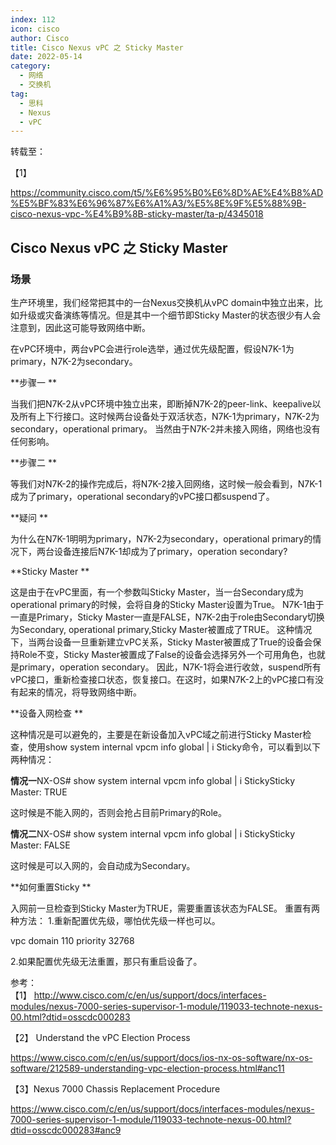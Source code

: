 ```yaml
---
index: 112
icon: cisco
author: Cisco
title: Cisco Nexus vPC 之 Sticky Master
date: 2022-05-14
category:
  - 网络
  - 交换机
tag:
  - 思科
  - Nexus
  - vPC
---
```


转载至：  

【1】  

https://community.cisco.com/t5/%E6%95%B0%E6%8D%AE%E4%B8%AD%E5%BF%83%E6%96%87%E6%A1%A3/%E5%8E%9F%E5%88%9B-cisco-nexus-vpc-%E4%B9%8B-sticky-master/ta-p/4345018



## Cisco Nexus vPC 之 Sticky Master

### 场景

生产环境里，我们经常把其中的一台Nexus交换机从vPC domain中独立出来，比如升级或灾备演练等情况。但是其中一个细节即Sticky Master的状态很少有人会注意到，因此这可能导致网络中断。

在vPC环境中，两台vPC会进行role选举，通过优先级配置，假设N7K-1为primary，N7K-2为secondary。

**步骤一
**

当我们把N7K-2从vPC环境中独立出来，即断掉N7K-2的peer-link、keepalive以及所有上下行接口。这时候两台设备处于双活状态，N7K-1为primary，N7K-2为secondary，operational primary。
当然由于N7K-2并未接入网络，网络也没有任何影响。

**步骤二
**

等我们对N7K-2的操作完成后，将N7K-2接入回网络，这时候一般会看到，N7K-1成为了primary，operational secondary的vPC接口都suspend了。

**疑问
**

为什么在N7K-1明明为primary，N7K-2为secondary，operational primary的情况下，两台设备连接后N7K-1却成为了primary，operation secondary?

**Sticky Master
**

这是由于在vPC里面，有一个参数叫Sticky Master，当一台Secondary成为operational primary的时候，会将自身的Sticky Master设置为True。
N7K-1由于一直是Primary，Sticky Master一直是FALSE，N7K-2由于role由Secondary切换为Secondary, operational primary,Sticky Master被置成了TRUE。
这种情况下，当两台设备一旦重新建立vPC关系，Sticky Master被置成了True的设备会保持Role不变，Sticky Master被置成了False的设备会选择另外一个可用角色，也就是primary，operation secondary。
因此，N7K-1将会进行收敛，suspend所有vPC接口，重新检查接口状态，恢复接口。在这时，如果N7K-2上的vPC接口有没有起来的情况，将导致网络中断。

**设备入网检查
**

这种情况是可以避免的，主要是在新设备加入vPC域之前进行Sticky Master检查，使用show system internal vpcm info global | i Sticky命令，可以看到以下两种情况：

**情况一**NX-OS# show system internal vpcm info global | i StickySticky Master: TRUE

这时候是不能入网的，否则会抢占目前Primary的Role。

**情况二**NX-OS# show system internal vpcm info global | i StickySticky Master: FALSE

这时候是可以入网的，会自动成为Secondary。

**如何重置Sticky
**

入网前一旦检查到Sticky Master为TRUE，需要重置该状态为FALSE。
重置有两种方法：
1.重新配置优先级，哪怕优先级一样也可以。

vpc domain 110 priority 32768

2.如果配置优先级无法重置，那只有重启设备了。



参考：  
【1】  http://www.cisco.com/c/en/us/support/docs/interfaces-modules/nexus-7000-series-supervisor-1-module/119033-technote-nexus-00.html?dtid=osscdc000283

【2】  Understand the vPC Election Process  

https://www.cisco.com/c/en/us/support/docs/ios-nx-os-software/nx-os-software/212589-understanding-vpc-election-process.html#anc11

【3】Nexus 7000 Chassis Replacement Procedure  

https://www.cisco.com/c/en/us/support/docs/interfaces-modules/nexus-7000-series-supervisor-1-module/119033-technote-nexus-00.html?dtid=osscdc000283#anc9